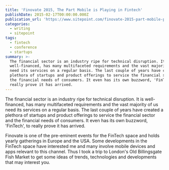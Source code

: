 ```yaml
---
title: 'Finovate 2015, The Part Mobile is Playing in Fintech'
publishDate: 2015-02-17T00:00:00.000Z
publication_url: 'https://www.sitepoint.com/finovate-2015-part-mobile-playing-fintech/'
categories:
  - writing
  - sitepoint
tags:
  - fintech
  - conference
  - startups
summary: >-
  The financial sector is an industry ripe for technical disruption. It is
  well-financed, has many multifaceted requirements and the vast majority of us
  need its services on a regular basis. The last couple of years have created a
  plethora of startups and product offerings to service the financial sector and
  the financial needs of consumers. It even has its own buzzword, 'FinTech', to
  really prove it has arrived.
---
```


The financial sector is an industry ripe for technical disruption. It is well-financed, has many multifaceted requirements and the vast majority of us need its services on a regular basis. The last couple of years have created a plethora of startups and product offerings to service the financial sector and the financial needs of consumers. It even has its own buzzword, 'FinTech', to really prove it has arrived.

Finovate is one of the pre-eminent events for the FinTech space and holds yearly gatherings in Europe and the USA. Some developments in the FinTech space have interested me and many involve mobile devices and apps relevant to this channel. Thus I took a trip to London's Old Billingsgate Fish Market to get some ideas of trends, technologies and developments that may interest you.
